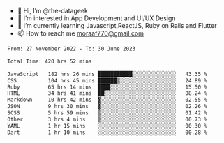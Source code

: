 - 👋 Hi, I’m @the-datageek
- 👀 I’m interested in App Development and UI/UX Design
- 🌱 I’m currently learning Javascript,ReactJS, Ruby on Rails and Flutter
- 📫 How to reach me moraaf770@gmail.com

<!---
the-datageek/the-datageek is a ✨ special ✨ repository because its `README.md` (this file) appears on your GitHub profile.
You can click the Preview link to take a look at your changes.
--->
<!--START_SECTION:waka-->

```txt
From: 27 November 2022 - To: 30 June 2023

Total Time: 420 hrs 52 mins

JavaScript   182 hrs 26 mins ███████████░░░░░░░░░░░░░░   43.35 %
CSS          104 hrs 45 mins ██████▒░░░░░░░░░░░░░░░░░░   24.89 %
Ruby         65 hrs 14 mins  ████░░░░░░░░░░░░░░░░░░░░░   15.50 %
HTML         34 hrs 41 mins  ██░░░░░░░░░░░░░░░░░░░░░░░   08.24 %
Markdown     10 hrs 42 mins  ▓░░░░░░░░░░░░░░░░░░░░░░░░   02.55 %
JSON         9 hrs 30 mins   ▓░░░░░░░░░░░░░░░░░░░░░░░░   02.26 %
SCSS         5 hrs 59 mins   ▒░░░░░░░░░░░░░░░░░░░░░░░░   01.42 %
Other        3 hrs 4 mins    ▒░░░░░░░░░░░░░░░░░░░░░░░░   00.73 %
YAML         1 hr 15 mins    ░░░░░░░░░░░░░░░░░░░░░░░░░   00.30 %
Dart         1 hr 10 mins    ░░░░░░░░░░░░░░░░░░░░░░░░░   00.28 %
```

<!--END_SECTION:waka-->
